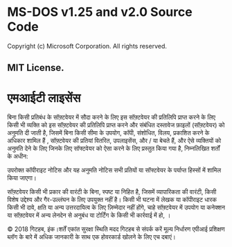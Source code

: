 # MS-DOS v1.25 and v2.0 Source Code

Copyright (c) Microsoft Corporation.
All rights reserved.

## MIT License.


# एमआईटी लाइसेंस     
बिना किसी प्रतिबंध के सॉफ़्टवेयर में सौदा करने के लिए इस सॉफ़्टवेयर की प्रतिलिपि प्राप्त करने के लिए किसी भी व्यक्ति को इस सॉफ़्टवेयर की प्रतिलिपि प्राप्त करने और संबंधित दस्तावेज फ़ाइलों (सॉफ़्टवेयर) को अनुमति दी जाती है, जिसमें बिना किसी सीमा के उपयोग, कॉपी, संशोधित, विलय, प्रकाशित करने के अधिकार शामिल हैं , सॉफ़्टवेयर की प्रतियां वितरित, उपलाइसेंस, और / या बेचते हैं, और ऐसे व्यक्तियों को अनुमति देने के लिए जिनके लिए सॉफ्टवेयर को ऐसा करने के लिए प्रस्तुत किया गया है, निम्नलिखित शर्तों के अधीन:

उपरोक्त कॉपीराइट नोटिस और यह अनुमति नोटिस सभी प्रतियों या सॉफ्टवेयर के पर्याप्त हिस्सों में शामिल किया जाएगा।

सॉफ़्टवेयर किसी भी प्रकार की वारंटी के बिना, स्पष्ट या निहित है, जिसमें व्यापारिकता की वारंटी, किसी विशेष उद्देश्य और गैर-उल्लंघन के लिए उपयुक्त नहीं है। किसी भी घटना में लेखक या कॉपीराइट धारक किसी भी दावे, क्षति या अन्य उत्तरदायित्व के लिए ज़िम्मेदार नहीं होंगे, चाहे सॉफ़्टवेयर में उपयोग या कनेक्शन या सॉफ़्टवेयर में अन्य लेनदेन से अनुबंध या टोर्टिंग के किसी भी कार्रवाई में हो, ।

© 2018 गिटहब, इंक।शर्तें एकांत सुरक्षा
स्थिति
मदद
गिटहब से संपर्क करें
मूल्य निर्धारण
एपीआई
प्रशिक्षण
ब्लॉग
के बारे में
अधिक जानकारी के साथ एक होवरकार्ड खोलने के लिए एच दबाएं।
